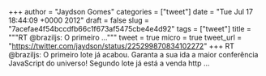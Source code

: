 
+++
author = "Jaydson Gomes"
categories = ["tweet"]
date = "Tue Jul 17 18:44:09 +0000 2012"
draft = false
slug = "7acefae4f54bccdfb66c1f673af5475cbe4e4d92"
tags = ["tweet"]
title = """RT @braziljs: O primeiro ..."""
tweet = true
micro = true
tweet_url = "https://twitter.com/jaydson/status/225299870834102272"
+++
RT @braziljs: O primeiro lote já acabou. Garanta a sua ida a maior conferência JavaScript do universo! Segundo lote já está a venda http ...
